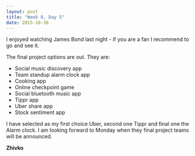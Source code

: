 ```yaml
---
layout: post
title: "Week 9, Day 5"
date: 2015-10-30
---
```


I enjoyed watching James Bond last night - if you are a fan I recommend to go and see it.

The final project options are out. They are:

* Social music discovery app
* Team standup alarm clock app
* Cooking app
* Online checkpoint game
* Social bluetooth music app
* Tippr app
* Uber share app
* Stock sentiment app

I have selected as my first choice Uber, second one Tippr and final one the Alarm clock. I am looking forward to Monday when they final project teams will be announced.

__Zhivko__
